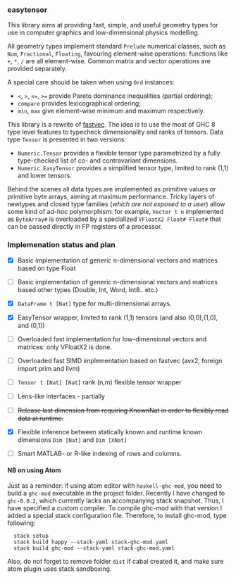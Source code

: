 ### easytensor

This library aims at providing fast, simple, and useful geometry types for use in computer graphics and low-dimensional physics modelling.

All geometry types implement standard `Prelude` numerical classes, such as `Num`, `Fractional`, `Floating`,
favouring element-wise operations:
functions like `+`, `*`, `/` are all element-wise. 
Common matrix and vector operations are provided separately.

A special care should be taken when using `Ord` instances:

 * `<`, `>`, `<=`, `>=` provide Pareto dominance inequalities (partial ordering);
 * `compare` provides  lexicographical ordering;
 * `min`, `max` give element-wise minimum and maximum respectively.


This library is a rewrite of [fastvec](https://github.com/achirkin/fastvec).
The idea is to use the most of GHC 8 type level features to typecheck dimensionality and ranks of tensors.
Data type `Tensor` is presented in two versions:

 * `Numeric.Tensor` provides a flexible tensor type parametrized by a fully type-checked list of co- and contravariant dimensions.
 * `Numeric.EasyTensor` provides a simplified tensor type, limited to rank (1,1) and lower tensors.

Behind the scenes all data types are implemented as primitive values or primitive byte arrays, aiming at maximum performance.
Tricky layers of newtypes and closed type families (*which are not exposed to a user*) allow some kind of ad-hoc polymorphism:
for example, `Vector t n` implemented as `ByteArray#` is overloaded by a specialized `VFloatX2 Float# Float#` that can be passed directly in FP registers of a processor.

### Implemenation status and plan

  - [x] Basic implementation of generic n-dimensional vectors and matrices based on type Float
  - [ ] Basic implementation of generic n-dimensional vectors and matrices based other types (Double, Int, Word, Int8.. etc.)
  - [x] `DataFrame t [Nat]` type for multi-dimensional arrays.
  - [x] EasyTensor wrapper, limited to rank (1,1) tensors (and also (0,0),(1,0), and (0,1))
  - [ ] Overloaded fast implementation for low-dimensional vectors and matrices: only VFloatX2 is done.
  - [ ] Overloaded fast SIMD implementation based on fastvec (avx2, foreign import prim and llvm)
  - [ ] `Tensor t [Nat] [Nat]` rank (n,m) flexible tensor wrapper
  - [ ] Lens-like interfaces - partially
  - [ ] ~~Release last dimension from requiring KnownNat in order to flexibly read data at runtime.~~
  - [x] Flexible inference between statically known and runtime known dimensions `Dim [Nat]` and `Dim [XNat]`
  - [ ] Smart MATLAB- or R-like indexing of rows and columns.


#### NB on using Atom

Just as a reminder:
if using atom editor with `haskell-ghc-mod`, you need to build a `ghc-mod` executable
in the project folder.
Recently I have changed to `ghc-8.0.2`, which currently lacks an accompanying stack snapshot.
Thus, I have specified a custom compiler.
To compile ghc-mod with that version I added a special stack configuration file.
Therefore, to install ghc-mod, type following:
```
  stack setup
  stack build happy --stack-yaml stack-ghc-mod.yaml
  stack build ghc-mod --stack-yaml stack-ghc-mod.yaml 
```
Also, do not forget to remove folder `dist` if cabal created it,
and make sure atom plugin uses stack sandboxing.
